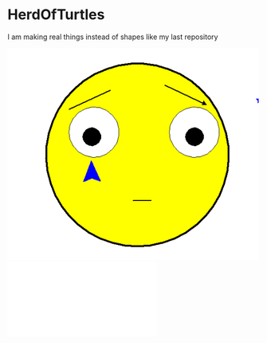 # HerdOfTurtles
I am making real things instead of shapes like my last repository

![Alt Text](HerdOfTurtles.PNG)
![Alt Text](Landscape.2.py)
